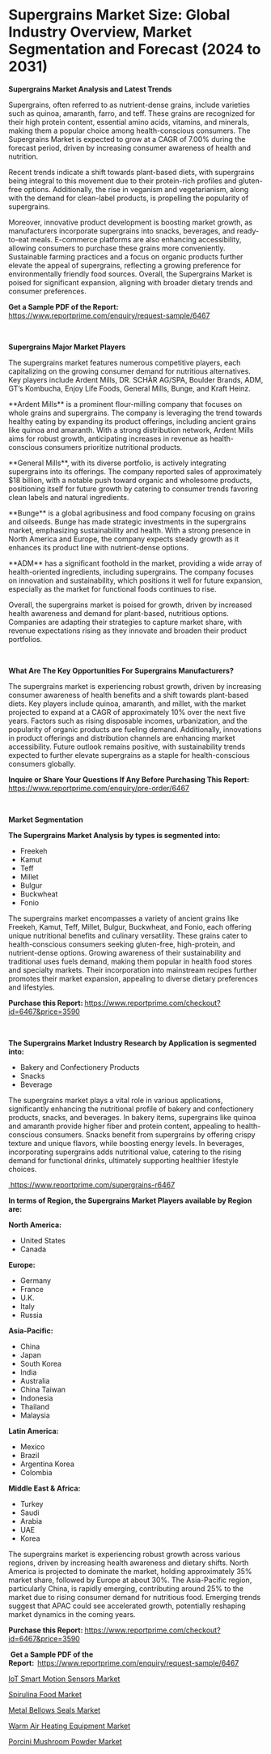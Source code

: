 <p><h1>Supergrains Market Size: Global Industry Overview, Market Segmentation and Forecast (2024 to 2031)</h1></p><p><strong>Supergrains Market Analysis and Latest Trends</strong></p>
<p><p>Supergrains, often referred to as nutrient-dense grains, include varieties such as quinoa, amaranth, farro, and teff. These grains are recognized for their high protein content, essential amino acids, vitamins, and minerals, making them a popular choice among health-conscious consumers. The Supergrains Market is expected to grow at a CAGR of 7.00% during the forecast period, driven by increasing consumer awareness of health and nutrition. </p><p>Recent trends indicate a shift towards plant-based diets, with supergrains being integral to this movement due to their protein-rich profiles and gluten-free options. Additionally, the rise in veganism and vegetarianism, along with the demand for clean-label products, is propelling the popularity of supergrains. </p><p>Moreover, innovative product development is boosting market growth, as manufacturers incorporate supergrains into snacks, beverages, and ready-to-eat meals. E-commerce platforms are also enhancing accessibility, allowing consumers to purchase these grains more conveniently. Sustainable farming practices and a focus on organic products further elevate the appeal of supergrains, reflecting a growing preference for environmentally friendly food sources. Overall, the Supergrains Market is poised for significant expansion, aligning with broader dietary trends and consumer preferences.</p></p>
<p><strong>Get a Sample PDF of the Report:&nbsp;</strong> <a href="https://www.reportprime.com/enquiry/request-sample/6467">https://www.reportprime.com/enquiry/request-sample/6467</a></p>
<p>&nbsp;</p>
<p><strong>Supergrains Major Market Players</strong></p>
<p><p>The supergrains market features numerous competitive players, each capitalizing on the growing consumer demand for nutritious alternatives. Key players include Ardent Mills, DR. SCHÄR AG/SPA, Boulder Brands, ADM, GT’s Kombucha, Enjoy Life Foods, General Mills, Bunge, and Kraft Heinz.</p><p>**Ardent Mills** is a prominent flour-milling company that focuses on whole grains and supergrains. The company is leveraging the trend towards healthy eating by expanding its product offerings, including ancient grains like quinoa and amaranth. With a strong distribution network, Ardent Mills aims for robust growth, anticipating increases in revenue as health-conscious consumers prioritize nutritional products.</p><p>**General Mills**, with its diverse portfolio, is actively integrating supergrains into its offerings. The company reported sales of approximately $18 billion, with a notable push toward organic and wholesome products, positioning itself for future growth by catering to consumer trends favoring clean labels and natural ingredients.</p><p>**Bunge** is a global agribusiness and food company focusing on grains and oilseeds. Bunge has made strategic investments in the supergrains market, emphasizing sustainability and health. With a strong presence in North America and Europe, the company expects steady growth as it enhances its product line with nutrient-dense options.</p><p>**ADM** has a significant foothold in the market, providing a wide array of health-oriented ingredients, including supergrains. The company focuses on innovation and sustainability, which positions it well for future expansion, especially as the market for functional foods continues to rise.</p><p>Overall, the supergrains market is poised for growth, driven by increased health awareness and demand for plant-based, nutritious options. Companies are adapting their strategies to capture market share, with revenue expectations rising as they innovate and broaden their product portfolios.</p></p>
<p>&nbsp;</p>
<p><strong>What Are The Key Opportunities For Supergrains Manufacturers?</strong></p>
<p><p>The supergrains market is experiencing robust growth, driven by increasing consumer awareness of health benefits and a shift towards plant-based diets. Key players include quinoa, amaranth, and millet, with the market projected to expand at a CAGR of approximately 10% over the next five years. Factors such as rising disposable incomes, urbanization, and the popularity of organic products are fueling demand. Additionally, innovations in product offerings and distribution channels are enhancing market accessibility. Future outlook remains positive, with sustainability trends expected to further elevate supergrains as a staple for health-conscious consumers globally.</p></p>
<p><strong>Inquire or Share Your Questions If Any Before Purchasing This Report:</strong> <a href="https://www.reportprime.com/enquiry/pre-order/6467">https://www.reportprime.com/enquiry/pre-order/6467</a></p>
<p>&nbsp;</p>
<p><strong>Market Segmentation</strong></p>
<p><strong>The Supergrains Market Analysis by types is segmented into:</strong></p>
<p><ul><li>Freekeh</li><li>Kamut</li><li>Teff</li><li>Millet</li><li>Bulgur</li><li>Buckwheat</li><li>Fonio</li></ul></p>
<p><p>The supergrains market encompasses a variety of ancient grains like Freekeh, Kamut, Teff, Millet, Bulgur, Buckwheat, and Fonio, each offering unique nutritional benefits and culinary versatility. These grains cater to health-conscious consumers seeking gluten-free, high-protein, and nutrient-dense options. Growing awareness of their sustainability and traditional uses fuels demand, making them popular in health food stores and specialty markets. Their incorporation into mainstream recipes further promotes their market expansion, appealing to diverse dietary preferences and lifestyles.</p></p>
<p><strong>Purchase this Report:&nbsp;</strong><a href="https://www.reportprime.com/checkout?id=6467&price=3590">https://www.reportprime.com/checkout?id=6467&price=3590</a></p>
<p>&nbsp;</p>
<p><strong>The Supergrains Market Industry Research by Application is segmented into:</strong></p>
<p><ul><li>Bakery and Confectionery Products</li><li>Snacks</li><li>Beverage</li></ul></p>
<p><p>The supergrains market plays a vital role in various applications, significantly enhancing the nutritional profile of bakery and confectionery products, snacks, and beverages. In bakery items, supergrains like quinoa and amaranth provide higher fiber and protein content, appealing to health-conscious consumers. Snacks benefit from supergrains by offering crispy texture and unique flavors, while boosting energy levels. In beverages, incorporating supergrains adds nutritional value, catering to the rising demand for functional drinks, ultimately supporting healthier lifestyle choices.</p></p>
<p><a href="https://www.reportprime.com/supergrains-r6467">&nbsp;https://www.reportprime.com/supergrains-r6467</a></p>
<p><strong>In terms of Region, the Supergrains Market Players available by Region are:</strong></p>
<p>
    <p> <strong> North America: </strong>
        <ul>
            <li>United States</li>
            <li>Canada</li>
        </ul>
        </p> 
    <p> <strong> Europe: </strong>
        <ul>
            <li>Germany</li>
            <li>France</li>
            <li>U.K.</li>
            <li>Italy</li>
            <li>Russia</li>
        </ul>
        </p> 
    <p> <strong> Asia-Pacific: </strong>
        <ul>
            <li>China</li>
            <li>Japan</li>
            <li>South Korea</li>
            <li>India</li>
            <li>Australia</li>
            <li>China Taiwan</li>
            <li>Indonesia</li>
            <li>Thailand</li>
            <li>Malaysia</li>
        </ul>
        </p> 
    <p> <strong> Latin America: </strong>
        <ul>
            <li>Mexico</li>
            <li>Brazil</li>
            <li>Argentina Korea</li>
            <li>Colombia</li>
        </ul>
        </p> 
    <p> <strong> Middle East & Africa: </strong>
        <ul>
            <li>Turkey</li>
            <li>Saudi</li>
            <li>Arabia</li>
            <li>UAE</li>
            <li>Korea</li>
        </ul>
    </p>
    </p>
<p><p>The supergrains market is experiencing robust growth across various regions, driven by increasing health awareness and dietary shifts. North America is projected to dominate the market, holding approximately 35% market share, followed by Europe at about 30%. The Asia-Pacific region, particularly China, is rapidly emerging, contributing around 25% to the market due to rising consumer demand for nutritious food. Emerging trends suggest that APAC could see accelerated growth, potentially reshaping market dynamics in the coming years.</p></p>
<p><strong>Purchase this Report: </strong><a href="https://www.reportprime.com/checkout?id=6467&price=3590">https://www.reportprime.com/checkout?id=6467&price=3590</a></p>
<p>&nbsp;<strong>Get a Sample PDF of the Report:&nbsp;&nbsp;</strong><a href="https://www.reportprime.com/enquiry/request-sample/6467">https://www.reportprime.com/enquiry/request-sample/6467</a></p>
<p><strong></strong></p>
<p><p><a href="https://issuu.com/reportprime-2/docs/iot-smart-motion-sensors-market-siz_a0cfc762383b4b">IoT Smart Motion Sensors Market</a></p><p><a href="https://medium.com/@mdalsohelmia44/global-spirulina-food-market-size-is-expected-to-experience-a-cagr-of-6-9-6ad9bc2fbbd2">Spirulina Food Market</a></p><p><a href="https://www.linkedin.com/pulse/market-insights-global-metal-bellows-seals-forecast-innovation-22fhf?trackingId=p986wI9GQ8Wlar4w0VDvLg%3D%3D">Metal Bellows Seals Market</a></p><p><a href="https://www.linkedin.com/pulse/insights-warm-air-heating-equipment-industry-market-financial-iyanf?trackingId=ozCXmB66RQ61sSklGW86Sw%3D%3D">Warm Air Heating Equipment Market</a></p><p><a href="https://github.com/WillieWoodard/Market-Research-Report-List-6/blob/main/porcini-mushroom-powder-market.md">Porcini Mushroom Powder Market</a></p></p>